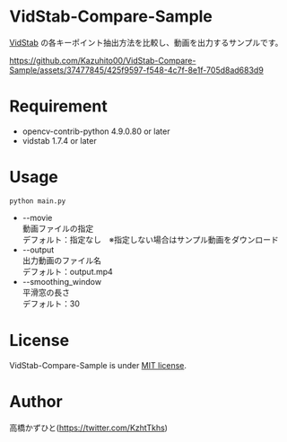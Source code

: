 # VidStab-Compare-Sample
[VidStab](https://github.com/AdamSpannbauer/python_video_stab) の各キーポイント抽出方法を比較し、動画を出力するサンプルです。

https://github.com/Kazuhito00/VidStab-Compare-Sample/assets/37477845/425f9597-f548-4c7f-8e1f-705d8ad683d9

# Requirement 
* opencv-contrib-python 4.9.0.80 or later
* vidstab 1.7.4 or later

# Usage
```
python main.py
```
* --movie<br>
動画ファイルの指定<br>
デフォルト：指定なし　※指定しない場合はサンプル動画をダウンロード
* --output<br>
出力動画のファイル名<br>
デフォルト：output.mp4
* --smoothing_window<br>
平滑窓の長さ<br>
デフォルト：30

# License 
VidStab-Compare-Sample is under [MIT license](LICENSE).

# Author
高橋かずひと(https://twitter.com/KzhtTkhs)
